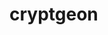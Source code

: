 <!-- generated by markdown-notes-tree -->

# cryptgeon

<!-- optional markdown-notes-tree directory description starts here -->

<!-- optional markdown-notes-tree directory description ends here -->
